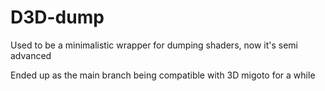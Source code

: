 # D3D-dump
Used to be a minimalistic wrapper for dumping shaders, now it's semi advanced

Ended up as the main branch being compatible with 3D migoto for a while
